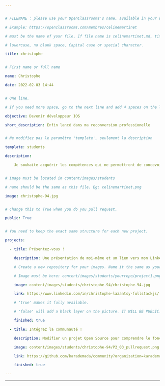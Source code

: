 ```yaml
---


# FILENAME : please use your OpenClassrooms's name, available in your url.

# Example: https://openclassrooms.com/membres/celinemartinet

# must be the name of your file. If file name is celinemartinet.md, title is celinemartinet.

# lowercase, no blank space, Capital case or special character.

title: christophe


# First name or full name

name: Christophe

date: 2022-02-03 14:44


# One line.

# If you need more space, go to the next line and add 4 spaces on the left, as in 'description'.

objective: Devenir développeur IOS

short_description: Enfin lancé dans ma reconversion professionelle


# Ne modifiez pas le paramètre 'template', seulement la description

template: students

description:

    Je souhaite acquérir les compétences qui me permettront de concevoir des applications IOS.


# image must be located in content/images/students

# name should be the same as this file. Eg: celinemartinet.png

image: christophe-94.jpg


# Change this to True when you do you pull request.

public: True


# You need to keep the exact same structure for each new project.

projects:

  - title: Présentez-vous !

    description: Une présentation de moi-même et un lien vers mon LinkedIn.

    # Create a new repository for your images. Name it the same as your nickname and profile picture.

    # Image must be here: content/images/students/yourrepo/project1.png

    image: content/images/students/christophe-94/christophe-94.jpg

    link: https://www.linkedin.com/in/christophe-lazantsy-fullstackjs/

    # 'true' makes it fully available.

    # 'false' will add a black layer on the picture. IT WILL BE PUBLIC!

    finished: true

  - title: Intégrez la communauté !

    description: Modifier un projet Open Source pour comprendre le fonctionnement de Git, github et PR.

    image: content/images/students/christophe-94/P2_03_pullrequest.png

    link: https://github.com/karademada/community?organization=karademada&organization=karademada

    finished: true

---
```



---

